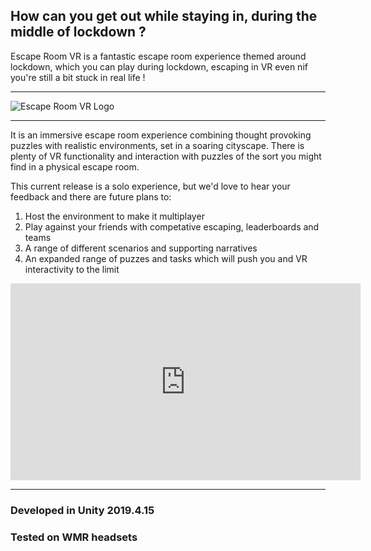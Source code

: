 ## How can you get out while staying in, during the middle of lockdown ?

Escape Room VR is a fantastic escape room experience themed around lockdown, which you can play during lockdown, escaping in VR even nif you're still a bit stuck in real life !

<hr>

![Escape Room VR Logo](https://salt.swan.ac.uk/wp-content/downloads/EscapeRoomVR-Logo.jpg)

<hr>

It is an immersive escape room experience combining thought provoking puzzles with realistic environments, set in a soaring cityscape.  There is plenty of VR functionality and interaction with puzzles of the sort you might find in a physical escape room.

This current release is a solo experience, but we'd love to hear your feedback and there are future plans to:
1. Host the environment to make it multiplayer
2. Play against your friends with competative escaping, leaderboards and teams
3. A range of different scenarios and supporting narratives
4. An expanded range of puzzes and tasks which will push you and VR interactivity to the limit

<iframe width="560" height="315" src="https://www.youtube.com/embed/SDeVyxtdSUk" frameborder="0" allow="accelerometer; autoplay; clipboard-write; encrypted-media; gyroscope; picture-in-picture" allowfullscreen></iframe>
<hr>

### Developed in Unity 2019.4.15

### Tested on WMR headsets
